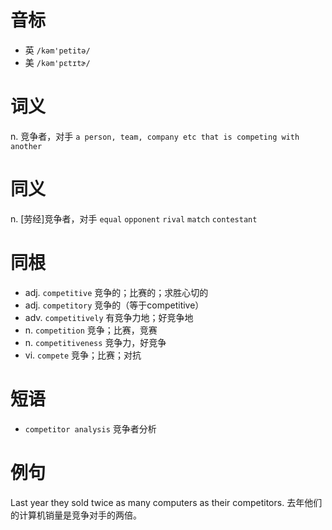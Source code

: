 # 音标

- 英 `/kəm'petitə/`
- 美 `/kəm'pɛtɪtɚ/`

# 词义

n. 竞争者，对手
`a person, team, company etc that is competing with another`

# 同义

n. [劳经]竞争者，对手
`equal` `opponent` `rival` `match` `contestant`

# 同根

- adj. `competitive` 竞争的；比赛的；求胜心切的
- adj. `competitory` 竞争的（等于competitive）
- adv. `competitively` 有竞争力地；好竞争地
- n. `competition` 竞争；比赛，竞赛
- n. `competitiveness` 竞争力，好竞争
- vi. `compete` 竞争；比赛；对抗

# 短语

- `competitor analysis` 竞争者分析

# 例句

Last year they sold twice as many computers as their competitors.
去年他们的计算机销量是竞争对手的两倍。


